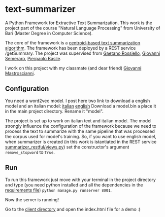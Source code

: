 # text-summarizer
A Python Framework for Extractive Text Summarization.
This work is the project part of the course "Natural Language Processing" from University of Bari (Master Degree in Computer Science).

The core of the framework is a [centroid-based text summarization algorithm](http://www.aclweb.org/anthology/W/W17/W17-1003.pdf).
The framework has been deployed by a REST service /getSummary.
The project was supervised from [Gaetano Rossiello](http://www.di.uniba.it/~swap/index.php?n=Membri.Rossiello), [Giovanni Semeraro](http://www.di.uniba.it/~swap/index.php?n=Membri.Semeraro), [Pierpaolo Basile](http://www.di.uniba.it/~swap/index.php?n=Membri.Basile).

I work on this project with my classmate (and dear friend) [Giovanni Mastroscianni](https://www.linkedin.com/in/giovanni-mastroscianni-502004106/).

## Configuration
You need a word2vec model.
I post here two link to download a english model and an italian model:
[italian](https://www.dropbox.com/s/tscnk0f436983z7/w2v-model-it.rar?dl=0)
[english](https://www.dropbox.com/s/wlp1srqomn0agwd/w2v-model-en.rar?dl=0)
Download a model.bin a place it in the main project directory. Rename it "model".

The project is set up to work on italian text and italian model. The model strongly influence the configuration of the framework because we need to process the text to summarize with the same pipeline that was processed the corpus used for model's training.
So, if you want to use english model, when summarizer is created (in this work is istantiated in the REST service [summarizer_restful/views.py](https://github.com/holydrinker/text-summarizer/blob/master/summarizer_restful/views.py)) set the constructor's argument ```remove_stopword``` to ```True```.

## Run
To run this framework just move with your terminal in the project directory and type (you need python installed and all the dependencies in the [requirements file](https://github.com/holydrinker/text-summarizer/blob/master/requirements.txt)) ```python manage.py runserver 8001```.

Now the server is running!

Go to the [client directory](https://github.com/holydrinker/text-summarizer/tree/master/simple-client-for-a-demo) and open the index.html file for a demo :)

